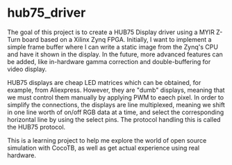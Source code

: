# hub75_driver
The goal of this project is to create a HUB75 Display driver using a MYIR Z-Turn board based on a Xilinx Zynq FPGA. Initially, I want to implement a simple frame buffer where I can write a static image from the Zynq's CPU and have it shown in the display. In the future, more advanced features can be added, like in-hardware gamma correction and double-buffering for video display.

HUB75 displays are cheap LED matrices which can be obtained, for example, from Aliexpress. However, they are "dumb" displays, meaning that we must control them manually by applying PWM to eaech pixel. In order to simplify the connections, the displays are line multiplexed, meaning we shift in one line worth of on/off RGB data at a time, and select the corresponding horizontal line by using the select pins. The protocol handling this is called the HUB75 protocol.

This is a learning project to help me explore the world of open source simulation with CocoTB, as well as get actual experience using real hardware.
